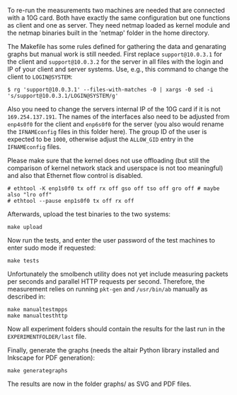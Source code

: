 To re-run the measurements two machines are needed that are connected with a 10G card.
Both have exactly the same configuration but one functions as client and one as server.
They need netmap loaded as kernel module and the netmap binaries built in the 'netmap' folder in the home directory.

The Makefile has some rules defined for gathering the data and genarating graphs but manual work is still needed.
First replace `support@10.0.3.1` for the client and `support@10.0.3.2` for the server in all files with the login and IP of your client and server systems.
Use, e.g., this command to change the client to `LOGIN@SYSTEM`:

    $ rg 'support@10.0.3.1' --files-with-matches -0 | xargs -0 sed -i 's/support@10.0.3.1/LOGIN@SYSTEM/g'

Also you need to change the servers internal IP of the 10G card if it is not `169.254.137.191`.
The names of the interfaces also need to be adjusted from `enp4s0f0` for the client and `enp6s0f0` for the server (you also would rename the `IFNAMEconfig` files in this folder here).
The group ID of the user is expected to be `1000`, otherwise adjust the `ALLOW_GID` entry in the `IFNAMEconfig` files.

Please make sure that the kernel does not use offloading (but still the comparison of kernel network stack and userspace is not too meaningful) and also that Ethernet flow control is disabled.

    # ethtool -K enp1s0f0 tx off rx off gso off tso off gro off # maybe also "lro off"
    # ethtool --pause enp1s0f0 tx off rx off

Afterwards, upload the test binaries to the two systems:

    make upload

Now run the tests, and enter the user password of the test machines to enter sudo mode if requested:

    make tests

Unfortunately the smolbench utility does not yet include measuring packets per seconds and parallel HTTP requests per second.
Therefore, the measurement relies on running `pkt-gen` and `/usr/bin/ab` manually as described in:

    make manualtestmpps
    make manualtesthttp

Now all experiment folders should contain the results for the last run in the `EXPERIMENTFOLDER/last` file.

Finally, generate the graphs (needs the altair Python library installed and Inkscape for PDF generation):

    make generategraphs

The results are now in the folder graphs/ as SVG and PDF files.
